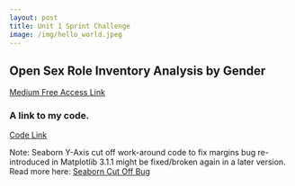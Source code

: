 ```yaml
---
layout: post
title: Unit 1 Sprint Challenge
image: /img/hello_world.jpeg
---
```

## Open Sex Role Inventory Analysis by Gender
[Medium Free Access Link](https://medium.com/@mikexie/open-sex-role-inventory-analysis-by-gender-5e9c3a8c021e?source=friends_link&sk=79a283d6b09969c8bd25bf848221c5a4)
### A link to my code.
[Code Link](https://colab.research.google.com/drive/1zGXkbDjF2l-T1b208_EQe2YaTzmzJ3VE)

Note: Seaborn Y-Axis cut off work-around code to fix margins bug re-introduced in Matplotlib 3.1.1 might be fixed/broken again in a later version. Read more here:
[Seaborn Cut Off Bug](https://github.com/matplotlib/matplotlib/issues/14751)
